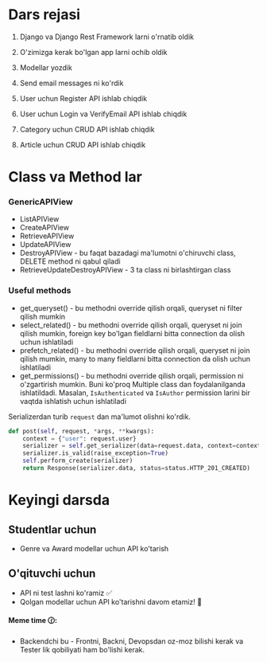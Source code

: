 # Dars rejasi

1. Django va Django Rest Framework larni o'rnatib oldik
    
2. O'zimizga kerak bo'lgan app larni ochib oldik
3. Modellar yozdik
4. Send email messages ni ko'rdik
5. User uchun Register API ishlab chiqdik
6. User uchun Login va VerifyEmail API ishlab chiqdik
7. Category uchun  CRUD API ishlab chiqdik
8. Article uchun CRUD API ishlab chiqdik


# Class va Method lar

### GenericAPIView
- ListAPIView
- CreateAPIView
- RetrieveAPIView
- UpdateAPIView
- DestroyAPIView - bu faqat bazadagi ma'lumotni o'chiruvchi class, DELETE method ni qabul qiladi
- RetrieveUpdateDestroyAPIView - 3 ta class ni birlashtirgan class

### Useful methods

- get_queryset() - bu methodni override qilish orqali, queryset ni filter qilish mumkin
- select_related() - bu methodni override qilish orqali, queryset ni join qilish mumkin, foreign key bo'lgan fieldlarni bitta connection da olish uchun ishlatiladi
- prefetch_related() - bu methodni override qilish orqali, queryset ni join qilish mumkin, many to many fieldlarni bitta connection da olish uchun ishlatiladi
- get_permissions() - bu methodni override qilish orqali, permission ni o'zgartirish mumkin. Buni ko'proq Multiple class dan foydalanilganda ishlatildadi. Masalan, `IsAuthenticated` va `IsAuthor` permission larini bir vaqtda ishlatish uchun ishlatiladi

Serializerdan turib `request` dan ma'lumot olishni ko'rdik.
        
```python
def post(self, request, *args, **kwargs):
    context = {"user": request.user}
    serializer = self.get_serializer(data=request.data, context=context)
    serializer.is_valid(raise_exception=True)
    self.perform_create(serializer)
    return Response(serializer.data, status=status.HTTP_201_CREATED)
```


# Keyingi darsda

## Studentlar uchun
- Genre va Award modellar uchun API ko'tarish

## O'qituvchi uchun
- API ni test lashni ko'ramiz ✅
- Qolgan modellar uchun API ko'tarishni davom etamiz! 🚶


#### Meme time 🕜:
- Backendchi bu - Frontni, Backni, Devopsdan oz-moz bilishi kerak va Tester lik qobiliyati ham bo'lishi kerak.

